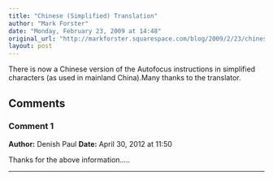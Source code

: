 ```yaml
---
title: "Chinese (Simplified) Translation"
author: "Mark Forster"
date: "Monday, February 23, 2009 at 14:48"
original_url: "http://markforster.squarespace.com/blog/2009/2/23/chinese-simplified-translation.html"
layout: post
---
```


There is now a Chinese version of the Autofocus instructions in simplified characters (as used in mainland China).Many thanks to the translator.

## Comments

### Comment 1
**Author:** Denish Paul
**Date:** April 30, 2012 at 11:50

Thanks for the above information.....

---
